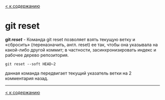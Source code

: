 [< к содержанию](./readme.md)

# git reset

**git *reset*** - Команда git reset позволяет взять текущую ветку и «сбросить» (переназначить, англ. reset) ее так, чтобы она указывала на какой-либо другой коммит; в частности, засинхронизировать индекс и рабочее дерево репозитория.

```
git reset --soft HEAD~2
```

данная команда передвигает текущий указатель ветки на 2 комментария назад.

---


[< к содержанию](./readme.md)